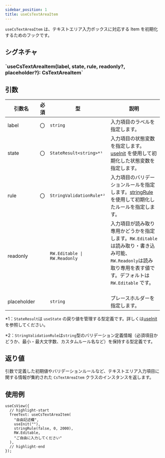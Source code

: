 ```yaml
---
sidebar_position: 1
title: useCsTextAreaItem
---
```


`useCsTextAreaItem` は、テキストエリア入力ボックスに対応する Item を初期化するためのフックです。

## シグネチャ

<h3>`useCsTextAreaItem(label, state, rule, readonly?, placeholder?): CsTextAreaItem`</h3>

## 引数

| 引数名      | 必須 | 型                           | 説明                                                                                                                                                              |
| ----------- | ---- | ---------------------------- | ----------------------------------------------------------------------------------------------------------------------------------------------------------------- |
| label       | 〇   | `string`                     | 入力項目のラベルを指定します。                                                                                                                                     |
| state       | 〇   | `StateResult<string>*¹`      | 入力項目の状態変数を指定します。[useInit](../helper-function/useInit.md) を使用して初期化した状態変数を指定します。                                               |
| rule        | 〇   | `StringValidationRule*²`     | 入力項目のバリデーションルールを指定します。[stringRule](../helper-function/stringRule.md)を使用して初期化したルールを指定します。                                |
| readonly    |      | `RW.Editable \| RW.Readonly` | 入力項目が読み取り専用かどうかを指定します。`RW.Editable` は読み取り・書き込み可能、`RW.Readonly`は読み取り専用を表す値です。デフォルトは `RW.Editable` です。 　 |
| placeholder |      | `string`                     | プレースホルダーを指定します。                                                                                                                                    |

\*1：`StateResult`は `useState` の戻り値を管理する型定義です。詳しくは[useInit](../helper-function/useInit.md)を参照してください。

\*2：`StringValidationRule`は`string`型のバリデーション定義情報（必須項目かどうか、最小・最大文字数、カスタムルール名など）を保持する型定義です。

## 返り値

引数で定義した初期値やバリデーションルールなど、テキストエリア入力項目に関する情報が集約された `CsTextAreaItem` クラスのインスタンスを返します。

## 使用例

```tsx
useCsView({
  // highlight-start
  freeText: useCsTextAreaItem(
    "自由記述欄",
    useInit(""),
    stringRule(false, 0, 2000),
    RW.Editable,
    "ご自由に入力してください"
  ),
  // highlight-end
});
```
